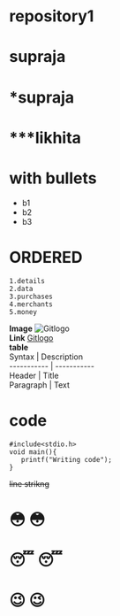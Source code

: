 # repository1
# **supraja**
# *supraja
# ***likhita
# with bullets
* b1
* b2
* b3
# **ORDERED**
    1.details
    2.data
    3.purchases
    4.merchants
    5.money   
**Image**
![Gitlogo](https://pbs.twimg.com/profile_images/1256060968703889409/v022UONZ_400x400.jpg)   
 **Link**
[Gitlogo](https://github.com/GLSupraja77)   
**table**   
 Syntax | Description       
----------- | -----------      
Header | Title       
Paragraph | Text       
# code
```
#include<stdio.h>
void main(){
   printf("Writing code");
}
```
~~line strikng~~  
# 😳 :flushed:  
# 😴 :sleeping:  
# 😉 :wink:
